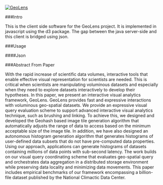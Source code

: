 [![GeoLens](http://www.cs.colostate.edu/geolens/entry/images/Geolens-logo.png)](http://www.cs.colostate.edu/geolens)





###Intro

This is the client side software for the GeoLens project. It is implemented in javascript using the d3 package. The gap between the java server-side and this client is bridged using json.

###Usage



####Json


###Abstract From Paper

With the rapid increase of scientific data volumes,
interactive tools that enable effective visual representation for
scientists are needed. This is critical when scientists are
manipulating voluminous datasets and especially when they
need to explore datasets interactively to develop their
hypotheses. In this paper, we present an interactive visual
analytics framework, GeoLens. GeoLens provides fast and
expressive interactions with voluminous geo-spatial datasets.
We provide an expressive visual query evaluation scheme to
support advanced interactive visual analytics technique, such
as brushing and linking. To achieve this, we designed and
developed the Geohash based image tile generation algorithm
that automatically adjusts the range of data to access based on
the minimum acceptable size of the image tile. In addition, we
have also designed an autonomous histogram generation
algorithm that generates histograms of user-defined data
subsets that do not have pre-computed data properties. Using
our approach, applications can generate histograms of datasets
containing millions of data points with sub-second latency. The
work builds on our visual query coordinating scheme that
evaluates geo-spatial query and orchestrates data aggregation
in a distributed storage environment while preserving data
locality and minimizing data movements. This paper includes
empirical benchmarks of our framework encompassing a
billion-file dataset published by the National Climactic Data
Center.







